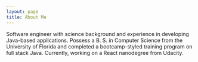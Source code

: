```yaml
---
layout: page
title: About Me
---
```



Software engineer with science background and experience in developing Java-based applications. Possess a B. S. in Computer Science from the University of Florida and completed a bootcamp-styled training program on full stack Java. Currently, working on a React nanodegree from Udacity.


